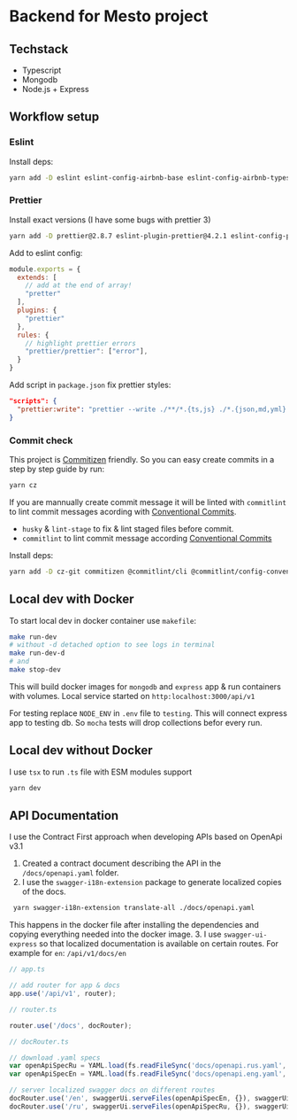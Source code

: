 # Backend for Mesto project

## Techstack

- Typescript
- Mongodb
- Node.js + Express

## Workflow setup

### Eslint

Install deps:

```bash
yarn add -D eslint eslint-config-airbnb-base eslint-config-airbnb-typescript @typescript-eslint/eslint-plugin @typescript-eslint/parser eslint-import-resolver-typescript eslint-plugin-import
```

### Prettier

Install exact versions (I have some bugs with prettier 3)

```bash
yarn add -D prettier@2.8.7 eslint-plugin-prettier@4.2.1 eslint-config-prettier
```

Add to eslint config:

```js
module.exports = {
  extends: [
    // add at the end of array!
    "pretter"
  ],
  plugins: {
    "prettier"
  },
  rules: {
    // highlight prettier errors
    "prettier/prettier": ["error"],
  }
}
```

Add script in `package.json` fix prettier styles:

```json
"scripts": {
  "prettier:write": "prettier --write ./**/*.{ts,js} ./*.{json,md,yml} -l",
}
```

### Commit check

This project is [Commitizen](https://www.npmjs.com/package/commitizen?activeTab=readme) friendly. So
you can easy create commits in a step by step guide by run:

```bash
yarn cz
```

If you are mannually create commit message it will be linted with `commitlint` to lint commit
messages acording with [Conventional Commits](https://www.conventionalcommits.org/en/v1.0.0/).

- `husky` & `lint-stage` to fix & lint staged files before commit.
- `commitlint` to lint commit message according
  [Conventional Commits](https://www.conventionalcommits.org/en/v1.0.0/)

Install deps:

```bash
yarn add -D cz-git commitizen @commitlint/cli @commitlint/config-conventional @commitlint/format
```

## Local dev with Docker

To start local dev in docker container use `makefile`:

```bash
make run-dev
# without -d detached option to see logs in terminal
make run-dev-d
# and
make stop-dev
```

This will build docker images for `mongodb` and `express` app & run containers with volumes. Local
service started on `http:localhost:3000/api/v1`

For testing replace `NODE_ENV` in `.env` file to `testing`. This will connect express app to testing
db. So `mocha` tests will drop collections befor every run.

## Local dev without Docker

I use `tsx` to run `.ts` file with ESM modules support

```bash
yarn dev
```

## API Documentation

I use the Contract First approach when developing APIs based on OpenApi v3.1

1. Created a contract document describing the API in the `/docs/openapi.yaml` folder.
2. I use the `swagger-i18n-extension` package to generate localized copies of the docs.

```bash
 yarn swagger-i18n-extension translate-all ./docs/openapi.yaml
```

This happens in the docker file after installing the dependencies and copying everything needed into
the docker image. 3. I use `swagger-ui-express` so that localized documentation is available on
certain routes. For example for `en`: `/api/v1/docs/en`

```ts
// app.ts

// add router for app & docs
app.use('/api/v1', router);

// router.ts

router.use('/docs', docRouter);

// docRouter.ts

// download .yaml specs
var openApiSpecRu = YAML.load(fs.readFileSync('docs/openapi.rus.yaml', 'utf-8'));
var openApiSpecEn = YAML.load(fs.readFileSync('docs/openapi.eng.yaml', 'utf-8'));

// server localized swagger docs on different routes
docRouter.use('/en', swaggerUi.serveFiles(openApiSpecEn, {}), swaggerUi.setup(openApiSpecEn));
docRouter.use('/ru', swaggerUi.serveFiles(openApiSpecRu, {}), swaggerUi.setup(openApiSpecRu));
```
